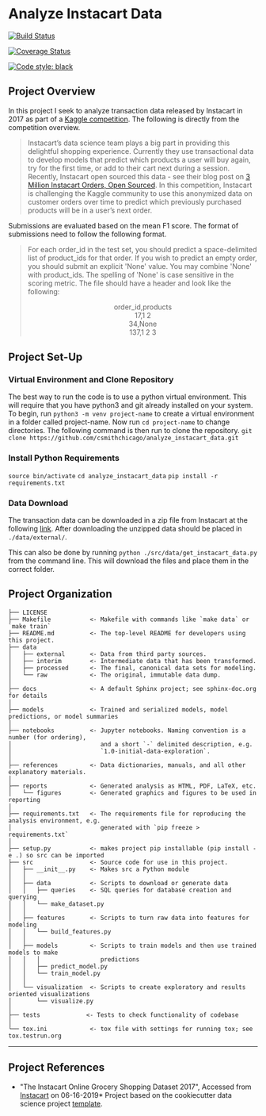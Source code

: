 Analyze Instacart Data
==============================

[![Build Status](https://travis-ci.org/csmithchicago/analyze_instacart_data.svg?branch=master)](https://travis-ci.org/csmithchicago/analyze_instacart_data)

[![Coverage Status](https://coveralls.io/repos/github/csmithchicago/analyze_instacart_data/badge.svg?branch=master)](https://coveralls.io/github/csmithchicago/analyze_instacart_data?branch=master)

[![Code style: black](https://img.shields.io/badge/code%20style-black-000000.svg)](https://github.com/python/black)

Project Overview
------------

In this project I seek to analyze transaction data released by Instacart in 2017 as part of a [Kaggle competition](https://www.kaggle.com/c/instacart-market-basket-analysis/overview). The following is directly from the competition overview.

> Instacart’s data science team plays a big part in providing this delightful shopping experience. Currently they use transactional data to develop models that predict which products a user will buy again, try for the first time, or add to their cart next during a session. Recently, Instacart open sourced this data - see their blog post on [3 Million Instacart Orders, Open Sourced](https://tech.instacart.com/3-million-instacart-orders-open-sourced-d40d29ead6f2).
>In this competition, Instacart is challenging the Kaggle community to use this anonymized data on customer orders over time to predict which previously purchased products will be in a user’s next order.

Submissions are evaluated based on the mean F1 score. The format of submissions need to follow the following format.

>For each order_id in the test set, you should predict a space-delimited list of product_ids for that order. If you wish to predict an empty order, you should submit an explicit 'None' value. You may combine 'None' with product_ids. The spelling of 'None' is case sensitive in the scoring metric. The file should have a header and look like the following:
>
>
><p style="text-align: center;">order_id,products<br/>17,1 2 <br/>34,None<br/>137,1 2 3</p>

Project Set-Up
------------

### Virtual Environment and Clone Repository

The best way to run the code is to use a python virtual environment. This will require that you have python3 and git already installed on your system. To begin, run `python3 -m venv project-name` to create a virtual environment in a folder called project-name. Now run `cd project-name` to change directories. The following command is then run to clone the repository.
`git clone https://github.com/csmithchicago/analyze_instacart_data.git`

### Install Python Requirements

`source bin/activate`
`cd analyze_instacart_data`
`pip install -r requirements.txt`

### Data Download

The transaction data can be downloaded in a zip file from Instacart at the following [link](https://www.instacart.com/datasets/grocery-shopping-2017). After downloading the unzipped data should be placed in `./data/external/`.

This can also be done by running `python ./src/data/get_instacart_data.py` from the command line. This will download the files and place them in the correct folder.

Project Organization
------------

    ├── LICENSE
    ├── Makefile           <- Makefile with commands like `make data` or `make train`
    ├── README.md          <- The top-level README for developers using this project.
    ├── data
    │   ├── external       <- Data from third party sources.
    │   ├── interim        <- Intermediate data that has been transformed.
    │   ├── processed      <- The final, canonical data sets for modeling.
    │   └── raw            <- The original, immutable data dump.
    │
    ├── docs               <- A default Sphinx project; see sphinx-doc.org for details
    │
    ├── models             <- Trained and serialized models, model predictions, or model summaries
    │
    ├── notebooks          <- Jupyter notebooks. Naming convention is a number (for ordering),
    │                         and a short `-` delimited description, e.g.
    │                         `1.0-initial-data-exploration`.
    │
    ├── references         <- Data dictionaries, manuals, and all other explanatory materials.
    │
    ├── reports            <- Generated analysis as HTML, PDF, LaTeX, etc.
    │   └── figures        <- Generated graphics and figures to be used in reporting
    │
    ├── requirements.txt   <- The requirements file for reproducing the analysis environment, e.g.
    │                         generated with `pip freeze > requirements.txt`
    │
    ├── setup.py           <- makes project pip installable (pip install -e .) so src can be imported
    ├── src                <- Source code for use in this project.
    │   ├── __init__.py    <- Makes src a Python module
    │   │
    │   ├── data           <- Scripts to download or generate data
    │   │   ├── queries    <- SQL queries for database creation and querying
    │   │   └── make_dataset.py
    │   │
    │   ├── features       <- Scripts to turn raw data into features for modeling
    │   │   └── build_features.py
    │   │
    │   ├── models         <- Scripts to train models and then use trained models to make
    │   │   │                 predictions
    │   │   ├── predict_model.py
    │   │   └── train_model.py
    │   │
    │   └── visualization  <- Scripts to create exploratory and results oriented visualizations
    │       └── visualize.py
    │
    ├── tests             <- Tests to check functionality of codebase
    │
    └── tox.ini            <- tox file with settings for running tox; see tox.testrun.org

--------

Project References
------------

* "The Instacart Online Grocery Shopping Dataset 2017", Accessed from [Instacart](https://www.instacart.com/datasets/grocery-shopping-2017) on 06-16-2019* Project based on the cookiecutter data science project [template](https://drivendata.github.io/cookiecutter-data-science/).